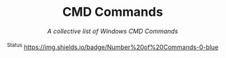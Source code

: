 <div align="center">
  <h1>CMD Commands</h1>
  <i>A collective list of Windows CMD Commands</i>
</div>

<br />

<div align="center">
  <sup>Status</sup>
  <a href="https://github.com/Ravensoft128/cmd-commands">
    https://img.shields.io/badge/Number%20of%20Commands-0-blue
  

